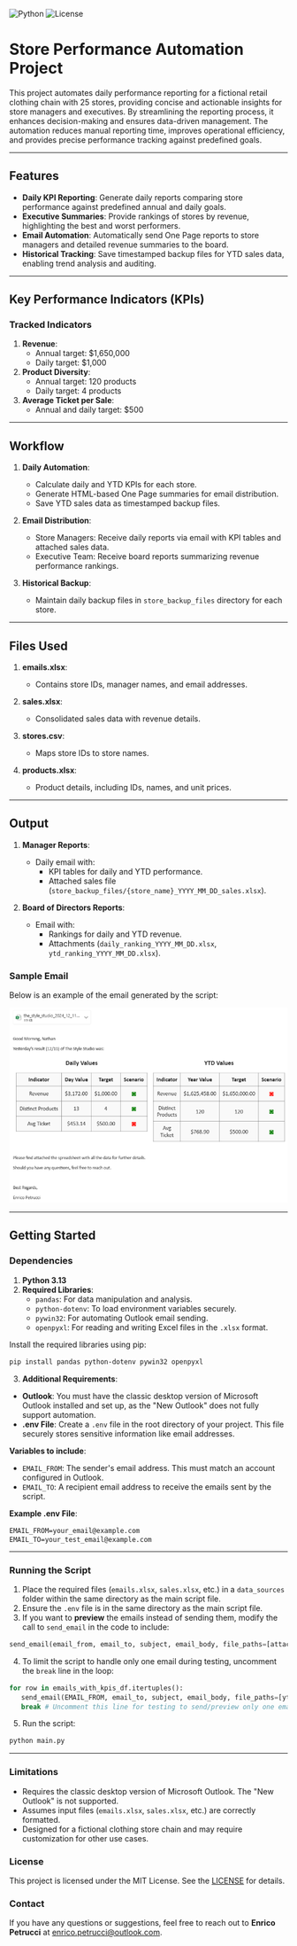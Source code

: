 ![Python](https://img.shields.io/badge/python-3.13-blue)
![License](https://img.shields.io/badge/license-MIT-green)

# Store Performance Automation Project
This project automates daily performance reporting for a fictional retail clothing chain with 25 stores, providing concise and actionable insights for store managers and executives. By streamlining the reporting process, it enhances decision-making and ensures data-driven management. The automation reduces manual reporting time, improves operational efficiency, and provides precise performance tracking against predefined goals.

---

## Features

- **Daily KPI Reporting**: Generate daily reports comparing store performance against predefined annual and daily goals.
- **Executive Summaries**: Provide rankings of stores by revenue, highlighting the best and worst performers.
- **Email Automation**: Automatically send One Page reports to store managers and detailed revenue summaries to the board.
- **Historical Tracking**: Save timestamped backup files for YTD sales data, enabling trend analysis and auditing.

---

## Key Performance Indicators (KPIs)

### Tracked Indicators
1. **Revenue**:
   - Annual target: $1,650,000
   - Daily target: $1,000
2. **Product Diversity**:
   - Annual target: 120 products
   - Daily target: 4 products
3. **Average Ticket per Sale**:
   - Annual and daily target: $500

---

## Workflow

1. **Daily Automation**:
   - Calculate daily and YTD KPIs for each store.
   - Generate HTML-based One Page summaries for email distribution.
   - Save YTD sales data as timestamped backup files.
   
2. **Email Distribution**:
   - Store Managers: Receive daily reports via email with KPI tables and attached sales data.
   - Executive Team: Receive board reports summarizing revenue performance rankings.

3. **Historical Backup**:
   - Maintain daily backup files in `store_backup_files` directory for each store.

---

## Files Used

1. **emails.xlsx**:
   - Contains store IDs, manager names, and email addresses.

2. **sales.xlsx**:
   - Consolidated sales data with revenue details.

3. **stores.csv**:
   - Maps store IDs to store names.

4. **products.xlsx**:
   - Product details, including IDs, names, and unit prices.

---

## Output

1. **Manager Reports**:
   - Daily email with:
     - KPI tables for daily and YTD performance.
     - Attached sales file (`store_backup_files/{store_name}_YYYY_MM_DD_sales.xlsx`).

2. **Board of Directors Reports**:
   - Email with:
     - Rankings for daily and YTD revenue.
     - Attachments (`daily_ranking_YYYY_MM_DD.xlsx`, `ytd_ranking_YYYY_MM_DD.xlsx`).

### Sample Email
Below is an example of the email generated by the script:

<img src="./assets/email_screenshot.png" alt="Sample Email" width="600">

---

## Getting Started

### Dependencies
1. **Python 3.13**
2. **Required Libraries**:
   - `pandas`: For data manipulation and analysis.
   - `python-dotenv`: To load environment variables securely.
   - `pywin32`: For automating Outlook email sending.
   - `openpyxl`: For reading and writing Excel files in the `.xlsx` format.

Install the required libraries using pip:
```bash
pip install pandas python-dotenv pywin32 openpyxl
```
3. **Additional Requirements**:
- **Outlook**: You must have the classic desktop version of Microsoft Outlook installed and set up, as the "New Outlook" does not fully support automation.
- **.env File**: Create a `.env` file in the root directory of your project. This file securely stores sensitive information like email addresses.

**Variables to include**:
- `EMAIL_FROM`: The sender's email address. This must match an account configured in Outlook.
- `EMAIL_TO`: A recipient email address to receive the emails sent by the script.

**Example .env File**:
```env
EMAIL_FROM=your_email@example.com
EMAIL_TO=your_test_email@example.com
```

---
### Running the Script
1. Place the required files (`emails.xlsx`, `sales.xlsx`, etc.) in a `data_sources` folder within the same directory as the main script file.
2. Ensure the `.env` file is in the same directory as the main script file.
3. If you want to **preview** the emails instead of sending them, modify the call to `send_email` in the code to include:
```python
send_email(email_from, email_to, subject, email_body, file_paths=[attachments_path], preview=True) 
```
4. To limit the script to handle only one email during testing, uncomment the `break` line in the loop:
```python
for row in emails_with_kpis_df.itertuples():
   send_email(EMAIL_FROM, email_to, subject, email_body, file_paths=[ytd_file_path])
   break # Uncomment this line for testing to send/preview only one email
```
5. Run the script:
```bash
python main.py
```
---
### Limitations
- Requires the classic desktop version of Microsoft Outlook. The "New Outlook" is not supported.
- Assumes input files (`emails.xlsx`, `sales.xlsx`, etc.) are correctly formatted.
- Designed for a fictional clothing store chain and may require customization for other use cases.


### License
This project is licensed under the MIT License. See the [LICENSE](./LICENSE) for details.

### Contact
If you have any questions or suggestions, feel free to reach out to **Enrico Petrucci** at [enrico.petrucci@outlook.com](mailto:enrico.petrucci@outlook.com).